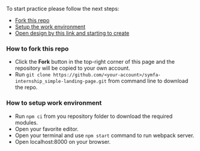 To start practice please follow the next steps:
*  [Fork this repo](#how-to-fork-this-repo)
*  [Setup the work environment](#how-to-setup-work-environment)
*  [Open design by this link and starting to create](https://www.figma.com/file/KNQjrAbtqD8vRRSlZKeWjU/Mariya-Photography?node-id=0%3A1&t=qihIHJt2L6mwRkxy-0)

### How to fork this repo
* Click the **Fork** button in the top-right corner of this page and the repository will be copied to your own account.
* Run `git clone https://github.com/<your-account>/symfa-internship_simple-landing-page.git` from command line to download the repo.


### How to setup work environment
* Run `npm ci` from you repository folder to download the required modules.
* Open your favorite editor.
* Open your terminal and use `npm start` command to run webpack server.
* Open localhost:8000 on your browser.
